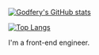 [![Godfery's GitHub stats](https://github-readme-stats.vercel.app/api?username=hiyangguo&show_icons=true)](https://hiyangguo.com)

[![Top Langs](https://github-readme-stats.vercel.app/api/top-langs/?username=hiyangguo&layout=compact)](https://hiyangguo.com)

I'm a front-end engineer.
